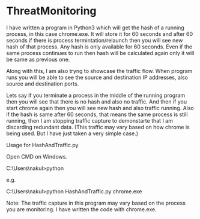 # ThreatMonitoring
I have written a program in Python3 which will get the hash of a running process, in this case chrome.exe. It will store it for 60 seconds and after 60 seconds if there is process termintation/relaunch then you will see new hash of that process. Any hash is only available for 60 seconds. Even if the same process continues to run then hash will be calculated again only it will be same as previous one.

Along with this, I am also tryng to showcase the traffic flow. When program runs you will be able to see the source and destination IP addresses, also source and destination ports.

Lets say if you terminate a process in the middle of the running program then you will see that there is no hash and also no traffic. And then if you start chrome again then you will see new hash and also traffic running. Also if the hash is same after 60 seconds, that means the same process is still running, then I am stopping traffic capture to demonstarte that I am discarding redundant data. (This traffic may vary based on how chrome is being used. But I have just taken a very simple case.)

Usage for HashAndTraffic.py

Open CMD on Windows.

C:\Users\nakul>python <path to HashAndTraffic.py> <process to monitor>

e.g.

C:\Users\nakul>python HashAndTraffic.py chrome.exe

Note: The traffic capture in this program may vary based on the process you are monitoring. I have written the code with chrome.exe.
